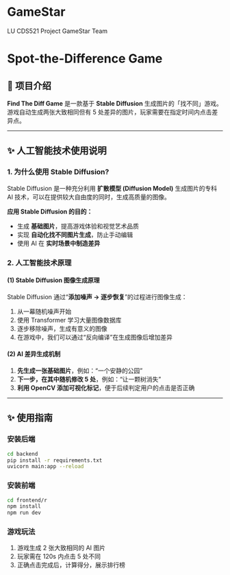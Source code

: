 # GameStar

LU CDS521 Project GameStar Team

# Spot-the-Difference Game

## 🌟 项目介绍

**Find The Diff Game** 是一款基于 **Stable Diffusion** 生成图片的「找不同」游戏。游戏自动生成两张大致相同但有 5
处差异的图片，玩家需要在指定时间内点击差异点。

---

## ✨ 人工智能技术使用说明

### **1. 为什么使用 Stable Diffusion?**

Stable Diffusion 是一种充分利用 **扩散模型 (Diffusion Model)** 生成图片的专科 AI 技术，可以在提供较大自由度的同时，生成高质量的图像。

**应用 Stable Diffusion 的目的：**

- 生成 **基础图片**，提高游戏体验和视觉艺术品质
- 实现 **自动化找不同图片生成**，防止手动编辑
- 使用 AI 在 **实时场景中制造差异**

### **2. 人工智能技术原理**

#### **(1) Stable Diffusion 图像生成原理**

Stable Diffusion 通过“**添加噪声 → 逐步恢复**”的过程进行图像生成：

1. 从一幕随机噪声开始
2. 使用 Transformer 学习大量图像数据库
3. 逐步移除噪声，生成有意义的图像
4. 在游戏中，我们可以通过“反向编译”在生成图像后增加差异

#### **(2) AI 差异生成机制**

1. **先生成一张基础图片**，例如：“一个安静的公园”
2. **下一步，在其中随机修改 5 处**，例如：“让一颗树消失”
3. **利用 OpenCV 添加可视化标记**，便于后续判定用户的点击是否正确

---

## ✨ 使用指南

### **安装后端**

```bash
cd backend
pip install -r requirements.txt
uvicorn main:app --reload
```

### **安装前端**

```bash
cd frontend/r
npm install
npm run dev
```

### **游戏玩法**

1. 游戏生成 2 张大致相同的 AI 图片
2. 玩家需在 120s 内点击 5 处不同
3. 正确点击完成后，计算得分，展示排行榜
